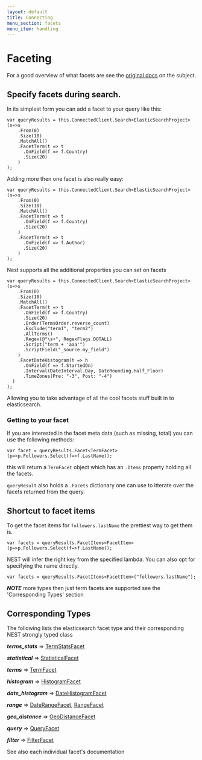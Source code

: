 ```yaml
---
layout: default
title: Connecting
menu_section: facets
menu_item: handling
---
```



# Faceting
For a good overview of what facets are see the [original docs](http://www.elasticsearch.org/guide/reference/api/search/facets/) on the subject.

## Specify facets during search.
In its simplest form you can add a facet to your query like this:

	var queryResults = this.ConnectedClient.Search<ElasticSearchProject>(s=>s
		.From(0)
        .Size(10)
        .MatchAll()
        .FacetTerm(t => t
          .OnField(f => f.Country)
          .Size(20)
        )
	);

Adding more then one facet is also really easy:

	var queryResults = this.ConnectedClient.Search<ElasticSearchProject>(s=>s
		.From(0)
        .Size(10)
        .MatchAll()
        .FacetTerm(t => t
          .OnField(f => f.Country)
          .Size(20)
        )
        .FacetTerm(t => t
          .OnField(f => f.Author)
          .Size(20)
        )
	);

Nest supports all the additional properties you can set on facets 
	
	var queryResults = this.ConnectedClient.Search<ElasticSearchProject>(s=>s
		.From(0)
        .Size(10)
        .MatchAll()
        .FacetTerm(t => t
          .OnField(f => f.Country)
          .Size(20)
          .Order(TermsOrder.reverse_count)
          .Exclude("term1", "term2")
          .AllTerms()
          .Regex(@"\s+", RegexFlags.DOTALL)
          .Script("term + 'aaa'")
          .ScriptField("_source.my_field")
        )
        .FacetDateHistogram(h => h
          .OnField(f => f.StartedOn)
          .Interval(DateInterval.Day, DateRounding.Half_Floor)
          .TimeZones(Pre: "-3", Post: "-4")
      )
	);

Allowing you to take advantage of all the cool facets stuff built in to elasticsearch.

###  Getting to your facet

If you are interested in the facet meta data (such as missing, total) you can use the following methods:

	var facet = queryResults.Facet<TermFacet>(p=>p.Followers.Select(f=>f.LastName));

this will return a `TermFacet` object which has an `.Items` property holding all the facets.

`queryResult` also holds a `.Facets` dictionary one can use to itterate over the facets returned from the query.

## Shortcut to facet items

To get the facet items for `followers.lastName` the prettiest way to get them is.

	var facets = queryResults.FacetItems<FacetItem>(p=>p.Followers.Select(f=>f.LastName));

NEST will infer the right key from the specified lambda. You can also opt for specifying the name directly.

	var facets = queryResults.FacetItems<FacetItem>("followers.lastName");

***NOTE***  more types then just term facets are supported see the 'Corresponding Types' section

## Corresponding Types

The following lists the elasticsearch facet type and their corresponding NEST strongly typed class 

***terms_stats*** => [TermStatsFacet]({{root}}/facets/term-stats.html)

***statistical*** => [StatisticalFacet]({{root}}/facets/statistical.html)

***terms*** => [TermFacet]({{root}}/facets/terms.html)

***histogram***  => [HistogramFacet]({{root}}/facets/histogram.html)

***date_histogram*** => [DateHistogramFacet]({{root}}/facets/date-histogram.html)

***range*** => [DateRangeFacet]({{root}}/facets/range.html), [RangeFacet]({{root}}/facets/range.html)

***geo_distance*** => [GeoDistanceFacet]({{root}}/facets/geo-distance.html)

***query*** => [QueryFacet]({{root}}/facets/query.html)

***filter*** => [FilterFacet]({{root}}/facets/filter.html)

See also each individual facet's documentation
					

